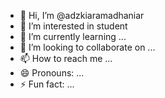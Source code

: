 - 👋 Hi, I’m @adzkiaramadhaniar
- 👀 I’m interested in student
- 🌱 I’m currently learning ...
- 💞️ I’m looking to collaborate on ...
- 📫 How to reach me ...
- 😄 Pronouns: ...
- ⚡ Fun fact: ...

<!---
adzkiaramadhaniar/adzkiaramadhaniar is a ✨ special ✨ repository because its `README.md` (this file) appears on your GitHub profile.
You can click the Preview link to take a look at your changes.
--->
